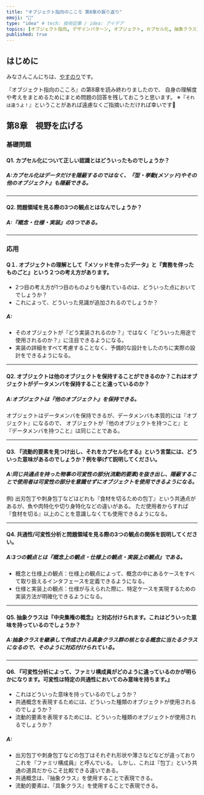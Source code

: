 ```yaml
---
title: "オブジェクト指向のこころ 第8章の振り返り"
emoji: "📗"
type: "idea" # tech: 技術記事 / idea: アイデア
topics: [オブジェクト指向, デザインパターン, オブジェクト, カプセル化, 抽象クラス]
published: true
---
```

## はじめに
みなさんこんにちは、[やすのり](https://twitter.com/Bjp78xoSUd89227)です。

『オブジェクト指向のこころ』の第8章を読み終わりましたので、
自身の理解度や考えをまとめるためにまとめ問題の回答を残しておこうと思います。
※『`それは違うよ！`』ということがあれば遠慮なくご指摘いただければ幸いです🙇

## 第8章　視野を広げる

### 基礎問題
#### Q1. カプセル化について正しい認識とはどういったものでしょうか？
##### A:カプセル化はデータだけを隠蔽するのではなく、『型・挙動(メソッド)やその他のオブジェクト』も隠蔽できる。

---

#### Q2. 問題領域を見る際の3つの観点とはなんでしょうか？
##### A:『概念・仕様・実装』の3つである。

---

### 応用
#### Q１. オブジェクトの理解として『メソッドを伴ったデータ』と『責務を伴ったものごと』という２つの考え方があります。
- 2つ目の考え方が1つ目のものよりも優れているのは、どういった点においてでしょうか？
- これによって、どういった見識が追加されるのでしょうか？
##### A:
- そのオブジェクトが『どう実装されるのか？』ではなく『どういった用途で使用されるのか？』に注目できるようになる。
- 実装の詳細をすべて考慮することなく、予備的な設計をしたのちに実際の設計をできるようになる。

---

#### Q2. オブジェクトは他のオブジェクトを保持することができるのか？これはオブジェクトがデータメンバを保持することと違っているのか？
##### A:オブジェクトは『他のオブジェクト』を保持できる。
オブジェクトはデータメンバを保持できるが、データメンバも本質的には『オブジェクト』になるので、
オブジェクトが『他のオブジェクトを持つこと』と『データメンバを持つこと』は同じことである。

---

#### Q3. 『流動的要素を見つけ出し、それをカプセル化する』という言葉には、どういった意味があるのでしょうか？例を挙げて説明してください。
##### A:同じ共通点を持った物事の可変性の部分(流動的要素)を抜き出し、隠蔽することで使用者は可変性の部分を意識せずにオブジェクトを使用できるようになる。
例) 出刃包丁や刺身包丁などはどれも『食材を切るための包丁』という共通点があるが、魚や肉特化や切り身特化などの違いがある。
ただ使用者からすれば『食材を切る』以上のことを意識しなくても使用できるようになる。

---

#### Q4. 共通性/可変性分析と問題領域を見る際の3つの観点の関係を説明してください。
##### A:3つの観点とは『概念上の観点・仕様上の観点・実装上の観点』である。
- 概念と仕様上の観点：仕様上の観点によって、概念の中にあるケースをすべて取り扱えるインタフェースを定義できるようになる。
- 仕様と実装上の観点：仕様が与えられた際に、特定ケースを実現するための実装方法が明確化できるようになる。

---

#### Q5. 抽象クラスは『中央集権の概念』と対応付けられます。これはどういった意味を持っているのでしょうか？
##### A:抽象クラスを継承して作成される具象クラス群の核となる概念に当たるクラスになるので、そのように対応付けられている。

---

#### Q6. 『可変性分析によって、ファミリ構成員がどのように違っているのかが明らかになります。可変性は特定の共通性においてのみ意味を持ちます。』
- これはどういった意味を持っているのでしょうか？
- 共通概念を表現するためには、どういった種類のオブジェクトが使用されるのでしょうか？
- 流動的要素を表現するためには、どういった種類のオブジェクトが使用されるでしょうか？
##### A:
- 出刃包丁や刺身包丁などの包丁はそれぞれ形状や薄さなどなどが違っておりこれを『ファミリ構成員』と呼んでいる。
しかし、これは『包丁』という共通の道具だからこそ比較できる違いである。
- 共通概念は、『抽象クラス』を使用することで表現できる。
- 流動的要素は、『具象クラス』を使用することで表現できる。
